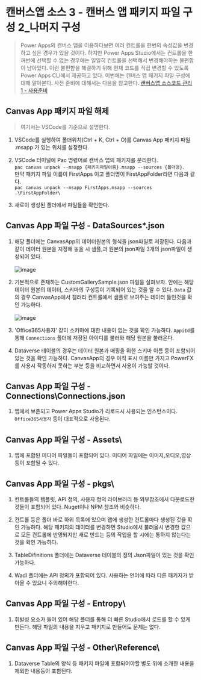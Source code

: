 # 캔버스앱 소스 3 - 캔버스 앱 패키지 파일 구성 2_나머지 구성
> Power Apps의 캔버스 앱을 이용하다보면 여러 컨트롤을 한번의 속성값을 변경하고 싶은 경우가 있을 것이다. 하지만 Power Apps Studio에서는 컨트롤을 한꺼번에 선택할 수 없는 경우에는 일일히 컨트롤을 선택해서 변경해야하는 불편함이 남아있다. 이런 불편함을 해결하기 위해 현재 코드를 직접 변경할 수 있도록 Power Apps CLI에서 제공하고 있다. 이번에는 캔버스 앱 패키지 파일 구성에 대해 알아본다. 사전 준비에 대해서는 다음을 참고한다. [캔버스앱 소스코드 관리 1 - 사용준비](https://nanenchanga.tistory.com/entry/%EC%BA%94%EB%B2%84%EC%8A%A4%EC%95%B1-%EC%86%8C%EC%8A%A4%EC%BD%94%EB%93%9C-%EA%B4%80%EB%A6%AC-1-%EC%82%AC%EC%9A%A9%EC%A4%80%EB%B9%84)


## Canvas App 패키지 파일 해제
> 여기서는 VSCode를 기준으로 설명한다.

1. VSCode를 실행하여 폴더위치(Ctrl + K, Ctrl + O)를 Canvas App 패키지 파일 .msapp 가 있는 위치를 설정한다.

2. VSCode 터미널에 Pac 명령어로 캔버스 앱의 패키지를 분리한다.<br> `pac canvas unpack --msapp {패키지파일이름}.msapp --sources {폴더명}`.<br>만약 패키지 파일 이름이 FirstApps 이고 폴더명이 FirstAppFolder라면 다음과 같다.<br> `pac canvas unpack --msapp FirstApps.msapp --sources .\FirstAppFolder\`

3. 새로이 생성된 폴더에서 파일들을 확인한다.

## Canvas App 파일 구성 - DataSources\*.json

1. 해당 폴더에는 CanvasApp의 데이터원본의 형식을 json파일로 저장된다. 다음과 같이 데이터 원본을 지정해 놓을 시 샘플,과 원본의 json파일 3개의 json파일이 생성되어 있다.<br><br>![image](https://user-images.githubusercontent.com/39551265/192703873-9a6a095d-d6a5-47c4-a791-260a0453d266.png)<br>

2. 기본적으로 존재하는 CustomGallerySample.json 파일을 살펴보자. 안에는 해당 데이터 원본의 데이터, 스키마의 구성등이 기록되어 있는 것을 알 수 있다. `Data` 값의 경우 CanvasApp에서 갤러리 컨트롤에서 샘플로 보여주는 데이터 들인것을 확인 가능하다.<br><br>![image](https://user-images.githubusercontent.com/39551265/192704721-a06420a5-4161-4b5e-9832-25b27f357b62.png)<br>

3. 'Office365사용자' 같이 스키마에 대한 내용이 없는 것을 확인 가능하다. `AppiId`를 통해 `Connections` 폴더에 저장된 아이디를 불러와  해당 원본을 불러온다.

5. Dataverse 테이블의 경우는 데이터 원본과 매핑을 위한 스키마 이름 등이 포함되어 있는 것을 확인 가능하다. CanvasApp의 경우 아직 표시 이름만 가지고 PowerFX를 사용시 작동하지 못하는 부분 등을 비교하면서 사용이 가능할 것이다.

## Canvas App 파일 구성 - Connections\Connections.json

1. 앱에서 보존되고 Power Apps Studio가 리로드시 사용되는 인스턴스이다. `Office365사용자` 등이 대표적으로 사용된다.

## Canvas App 파일 구성 - Assets\

1. 앱에 포함된 미디어 파일들이 포함되어 있다. 미디어 파일에는 이미지,오디오,영상 등이 포함될 수 있다.

## Canvas App 파일 구성 - pkgs\

1. 컨트롤들의 템플릿, API 정의, 사용자 정의 라이브러리 등 외부참조에서 다운로드한 것들이 포함되어 있다. Nuget이나 NPM 참조와 비슷하다.

2. 컨트롤 등은 폴더 바로 하위 목록에 있으며 앱에 생성한 컨트롤마다 생성된 것을 확인 가능하다. 해당 패키지의 데이터를 변경하면 Studio에서 불러올시 변경한 값으로 모든 컨트롤에 반영되지만 새로 만드는 등의 작업을 할 시에는 통하지 않는다는 것을 확인 가능하다.

3. TableDifinitions 폴더에는 Dataverse 테이블의 정의 Json파일이 있는 것을 확인 가능하다.

4. Wadl 폴더에는 API 정의가 포함되어 있다. 사용하는 언어에 따라 다른 패키지가 받아올 수 있으니 주의해야한다.

## Canvas App 파일 구성 - Entropy\

1. 휘발성 요소가 들어 있어 해당 폴더를 통해 더 빠른 Studio에서 로드를 할 수 있게 만든다. 해당 파일의 내용을 지우고 패키지로 만들어도 문제는 없다.

## Canvas App 파일 구성 - Other\Reference\

1. Dataverse Table의 양식 등 패키지 파일에 포함되어야할 별도 위에 소개한 내용을 제외한 내용등이 포함된다.